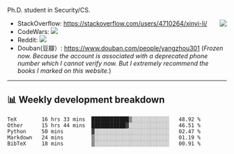 Ph.D. student in Security/CS.

<img align="right" src="https://github-readme-stats.vercel.app/api?username=li-xin-yi&count_private=true&show_icons=true&hide_title=true&theme=tokyonight" />

- StackOverflow: https://stackoverflow.com/users/4710264/xinyi-li/
- CodeWars: [![](https://www.codewars.com/users/xy-li/badges/micro)](https://www.codewars.com/users/xy-li/)
- Reddit: [![](https://img.shields.io/reddit/user-karma/combined/xy-li?style=social)](https://www.reddit.com/user/xy-li/)
- Douban(豆瓣）: https://www.douban.com/people/yangzhou301  (*Frozen now. Because the account is associated with a deprecated phone number which I cannot verify now. But I extremely recommend the books I marked on this website.*)

---

## 📊 Weekly development breakdown

<!--START_SECTION:waka-->
```text
TeX        16 hrs 33 mins  ████████████▒░░░░░░░░░░░░   48.92 % 
Other      15 hrs 44 mins  ███████████▓░░░░░░░░░░░░░   46.51 % 
Python     50 mins         ▓░░░░░░░░░░░░░░░░░░░░░░░░   02.47 % 
Markdown   24 mins         ▒░░░░░░░░░░░░░░░░░░░░░░░░   01.19 % 
BibTeX     18 mins         ▒░░░░░░░░░░░░░░░░░░░░░░░░   00.91 % 
```
<!--END_SECTION:waka-->
